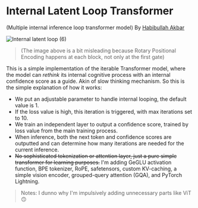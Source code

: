 # Internal Latent Loop Transformer
(Multiple internal inference loop transformer model)
By [Habibullah Akbar](https://chavyv.vercel.app)

![Internal latent loop (6)](https://github.com/user-attachments/assets/d8cd5309-aeff-48ca-91fc-5a195ae409ae)
> (The image above is a bit misleading because Rotary Positional Encoding happens at each block, not only at the first gate)

This is a simple implementation of the iterable Transformer model, where the model can *rethink* its internal cognitive process with an internal confidence score as a guide. Akin of slow thinking mechanism.
So this is the simple explanation of how it works:
- We put an adjustable parameter to handle internal looping, the default value is 1.
- If the loss value is high, this iteration is triggered, with max iterations set to 10.
- We train an independent layer to output a confidence score, trained by loss value from the main training process.
- When inference, both the next token and confidence scores are outputted and can determine how many iterations are needed for the current inference.
- ~~No sophisticated tokenization or attention layer, just a pure simple transformer for learning purposes.~~ I'm adding GeGLU activation function, BPE tokenizer, RoPE, safetensors, custom KV-caching, a simple vision encoder, grouped-query attention (GQA), and PyTorch Lightning.

> Notes: I dunno why I'm impulsively adding unnecessary parts like ViT 🙃
